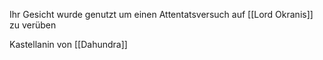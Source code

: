 Ihr Gesicht wurde genutzt um einen Attentatsversuch auf [[Lord Okranis]] zu verüben

Kastellanin von [[Dahundra]]